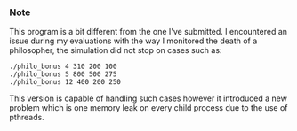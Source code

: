 ### Note
This program is a bit different from the one I've submitted. I encountered an issue during my evaluations with the way I monitored the death of a philosopher, the simulation did not stop on cases such as:

```
./philo_bonus 4 310 200 100
./philo_bonus 5 800 500 275
./philo_bonus 12 400 200 250
```

This version is capable of handling such cases however it introduced a new problem which is one memory leak on every child process due to the use of pthreads.
